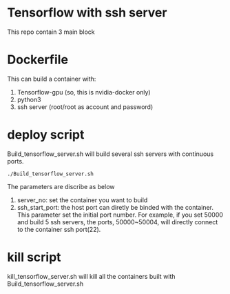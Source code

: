 Tensorflow with ssh server
==
This repo contain 3 main block

# Dockerfile
This can build a container with:
1. Tensorflow-gpu (so, this is nvidia-docker only)
2. python3
3. ssh server (root/root as account and password)

# deploy script
Build_tensorflow_server.sh will build several ssh servers with continuous ports.
```shell
./Build_tensorflow_server.sh
```
The parameters are discribe as below
1. server_no: set the container you want to build
2. ssh_start_port: the host port can diretly be binded with the container. This parameter set the initial port number. For example, if you set 50000 and build 5 ssh servers, the ports, 50000~50004, will directly connect to the container ssh port(22).

# kill script
kill_tensorflow_server.sh will kill all the containers built with Build_tensorflow_server.sh